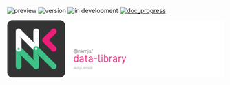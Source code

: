 ![preview](https://img.shields.io/badge/-alpha-3ec188.svg)
![version](https://img.shields.io/badge/dynamic/json?color=ed1e79&label=version&query=version&url=https://github.com/Nebukam/nkmjs/raw/main/packages/nkmjs-data-library/package.json)
![in development](https://img.shields.io/badge/license-MIT-black.svg)
[![doc_progress](https://img.shields.io/badge/dynamic/json?color=282725&label=doc&query=documentation_progress&url=https://github.com/Nebukam/nkmjs/raw/main/packages/nkmjs-core-dev/metadata.json)](https://nebukam.github.io/nkmjs/documentation/)

![NKMjs][logo]










[logo]: https://github.com/Nebukam/nkmjs/raw/main/packages/nkmjs-data-library/bin/logo.png "nkmjs-logo"